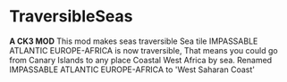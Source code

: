 # TraversibleSeas
**A CK3 MOD**
 This mod makes seas traversible
 Sea tile IMPASSABLE ATLANTIC EUROPE-AFRICA is now traversible,
 That means you could go from Canary Islands to any place Coastal West Africa by sea.
 Renamed IMPASSABLE ATLANTIC EUROPE-AFRICA to 'West Saharan Coast'

